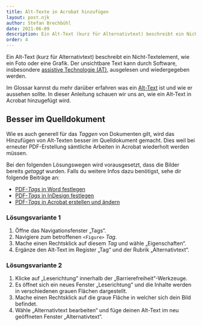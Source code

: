 ```yaml
---
title: Alt-Texte in Acrobat hinzufügen
layout: post.njk
author: Stefan Brechbühl
date: 2021-06-09
description: Ein Alt-Text (kurz für Alternativtext) beschreibt ein Nicht-Textelement, wie ein Foto oder eine Grafik. In dieser Anleitung schauen wir uns an, wie ein Alt-Text in Acrobat hinzugefügt wird.
order: 4
---
```


Ein Alt-Text (kurz für Alternativtext) beschreibt ein Nicht-Textelement, wie ein Foto oder eine Grafik. Der unsichtbare Text kann durch Software, insbesondere [assistive Technologie (AT)](/de/glossary/#assistive-technologie), ausgelesen und wiedergegeben werden.

Im Glossar kannst du mehr darüber erfahren was ein [Alt-Text](/de/glossary/#alt-text) ist und wie er aussehen sollte. In dieser Anleitung schauen wir uns an, wie ein Alt-Text in Acrobat hinzugefügt wird.

## Besser im Quelldokument

Wie es auch generell für das _Taggen_ von Dokumenten gilt, wird das Hinzufügen von Alt-Texten besser im Quelldokument gemacht. Dies weil bei erneuter PDF-Erstellung sämtliche Arbeiten in Acrobat wiederholt werden müssen.

Bei den folgenden Lösungswegen wird vorausgesetzt, dass die Bilder bereits _getaggt_ wurden. Falls du weitere Infos dazu benötigst, sehe dir folgende Beiträge an:

- [PDF-_Tags_ in Word festlegen](/de/basics/word/defining-pdf-tags-in-word/)
- [PDF-_Tags_ in InDesign festlegen](/de/basics/indesign/defining-pdf-tags-in-indesign/)
- [PDF-_Tags_ in Acrobat erstellen und ändern](/de/basics/acrobat/create-and-modify-pdf-tags-in-acrobat/)

### Lösungsvariante 1

1. Öffne das Navigationsfenster „Tags“.
2. Navigiere zum betroffenen `<Figure>` _Tag_.
3. Mache einen Rechtsklick auf diesem _Tag_ und wähle „Eigenschaften“.
4. Ergänze den Alt-Text im Register „Tag“ und der Rubrik „Alternativtext“.

### Lösungsvariante 2

1. Klicke auf „Leserichtung“ innerhalb der „Barrierefreiheit“-Werkzeuge.
2. Es öffnet sich ein neues Fenster „Leserichtung“ und die Inhalte werden in verschiedenen grauen Flächen dargestellt.
3. Mache einen Rechtsklick auf die graue Fläche in welcher sich dein Bild befindet.
4. Wähle „Alternativtext bearbeiten“ und füge deinen Alt-Text im neu geöffneten Fenster „Alternativtext“.
